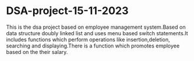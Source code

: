 # DSA-project-15-11-2023
This is the dsa project based on employee management system.Based on data structure doubly linked list and uses menu based switch statements.It includes functions which perform operations like insertion,deletion, searching and displaying.There is a function which promotes employee based on the their salary.
